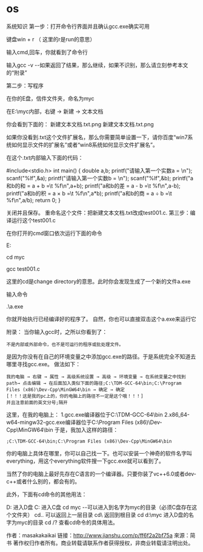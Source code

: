 # os
系统知识
第一步：打开命令行界面并且确认gcc.exe确实可用

键盘win + r   （ 这里的r是run的意思）

输入cmd,回车，你就看到了命令行

输入gcc -v       --如果返回了结果，那么继续，如果不识别，那么请立刻参考本文的“附录”

第二步：写程序

在你的E盘，信件文件夹，命名为myc

在E:\myc内部，右键 → 新建 → 文本文档

你会看到下面的：
新建文本文档.txt.png
新建文本文档.txt.png

如果你没看到.txt这个文件扩展名，那么你需要简单设置一下，请你百度“win7系统如何显示文件的扩展名”或者“win8系统如何显示文件扩展名”。

在这个.txt内部输入下面的代码：

#include<stdio.h>
int main()
{
    double a,b;
    printf("请输入第一个实数a = \n");
    scanf("%lf",&a);
    printf("请输入第一个实数b = \n");
    scanf("%lf",&b);
    printf("a和b的和 = a + b =\t %f\n",a+b);
    printf("a和b的差 = a - b =\t %f\n",a-b);
    printf("a和b的积 = a × b =\t %f\n",a*b);
    printf("a和b的商 = a ÷ b =\t %f\n",a/b);
    return 0;
}

关闭并且保存。
重命名这个文件：把新建文本文档.txt改成test001.c.
第三步：编译运行这个test001.c

在你打开的cmd窗口依次运行下面的命令

E:

cd myc

gcc test001.c

这里的cd是change directory的意思。此时你会发现生成了一个新的文件a.exe

输入命令

.\a.exe

你就开始执行已经编译好的程序了。
自然，你也可以直接双击这个a.exe来运行它

附录：
当你输入gcc时，之所以你看到了：

    不是内部或外部命令，也不是可运行的程序或批处理文件。

是因为你没有在自己的环境变量之中添加gcc.exe的路径。于是系统完全不知道去哪里寻找gcc.exe。
做法如下：

    我的电脑 → 右键 → 属性 → 高级系统设置 → 高级 → 环境变量 → 在系统变量之中找到path→ 点击编辑 → 在后面加入类似下面的路径;C:\TDM-GCC-64\bin;C:\Program Files (x86)\Dev-Cpp\MinGW64\bin → 确定 → 确定
    [！！！这是我的pc上的，你的电脑上的路径不一定是这个哦！！！]
    并且注意前面的英文分号;隔开

这里，在我的电脑上：
1.gcc.exe编译器位于C:\TDM-GCC-64\bin
2.x86_64-w64-mingw32-gcc.exe编译器位于C:\Program Files (x86)\Dev-Cpp\MinGW64\bin 于是，我加入这样的路径：

    ;C:\TDM-GCC-64\bin;C:\Program Files (x86)\Dev-Cpp\MinGW64\bin

你的电脑上具体在哪里，你可以自己找一下。也可以安装一个神奇的软件名字叫everything，用这个everything软件搜一下gcc.exe就可以看到了。

当然了你的电脑上最好先存在C语言的一个编译器。只要你装了vc++6.0或者dev-c++或者什么别的，都会有的。

此外，下面有cd命令的其他用法：

D:              进入D盘
C:              进入C盘
cd myc      --可以进入到名字为myc的目录（必须C盘存在这个文件夹）
cd..         可以返回上一层目录
cd\         返回到根目录
cd d:\myc   进入D盘的名字为myc的目录
cd /?        查看cd命令的具体用法。

作者：masakakaikai
链接：http://www.jianshu.com/p/ff6f2a2bf75a
來源：简书
著作权归作者所有。商业转载请联系作者获得授权，非商业转载请注明出处。
